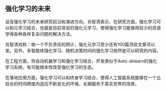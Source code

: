 

<!--
 * @version:
 * @Author:  StevenJokess https://github.com/StevenJokess
 * @Date: 2020-12-19 17:03:35
 * @LastEditors:  StevenJokess https://github.com/StevenJokess
 * @LastEditTime: 2020-12-19 17:06:10
 * @Description:
 * @TODO::
 * @Reference:https://blog.csdn.net/weixin_45152865/article/details/105121720
-->

## 强化学习的未来

谈及强化学习的未来研究前沿和演进方向，肖智清表示，在研究方面，强化学习可以和元学习结合，也就是目前常说的强化元学习，使得强化学习能够用较少的资源学得各种各样复杂问题的解决方法。

肖智清戏称：做一个不负责任的预计，强化元学习至少还有100篇顶会文章可以发。另外，多智能体强化学习、随机决策时间的强化学习依然是可以研究的内容。

在工程方面，将自动机器学习和强化学习结合，开发类似于Auto-sklearn的强化学习系统，有可能根本性改变强化学习的生态。

在落地应用方面，强化学习可以和终身学习结合，使得人工智能系统能够在一个比较长的时间跨度内适应不断变化的环境，长期服务于真实世界的场景。
